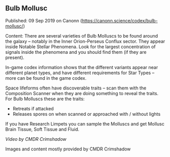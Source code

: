 ## Bulb Mollusc

Published: 09 Sep 2019 on Canonn (https://canonn.science/codex/bulb-mollusc/)

Content: There are several varieties of Bulb Molluscs to be found around the galaxy – notably in the Inner Orion-Perseus Conflux sector. They appear inside Notable Stellar Phenomena. Look for the largest concentration of signals inside the phenomena and you should find them (if they are present). 

In-game codex information shows that the different variants appear near different planet types, and have different requirements for Star Types – more can be found in the game codex.

Space lifeforms often have discoverable traits – scan them with the Composition Scanner when they are doing something to reveal the traits. For Bulb Molluscs these are the traits:

- Retreats if attacked
- Releases spores on when scanned or approached with / without lights

If you have Research Limpets you can sample the Molluscs and get Mollusc Brain Tissue, Soft Tissue and Fluid.

*Video by CMDR Crimshadow*

Images and content mostly provided by CMDR Crimshadow